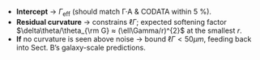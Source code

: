 * **Intercept** → $\Gamma_{\text{eff}}$ (should match Γ·A & CODATA within 5 %).
* **Residual curvature** → constrains $\ell\Gamma$; expected softening factor
  $\delta\theta/\theta_{\rm G} ≈ (\ell\Gamma/r)^{2}$ at the smallest $r$.
* **If** no curvature is seen above noise → bound $\ell\Gamma < 50 µm$, feeding back into Sect. B’s galaxy-scale predictions.